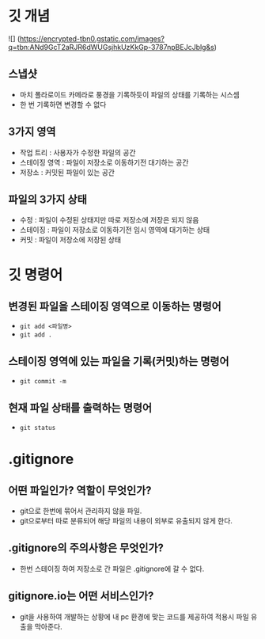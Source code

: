 # 깃 개념

![] (https://encrypted-tbn0.gstatic.com/images?q=tbn:ANd9GcT2aRJR6dWUGsjhkUzKkGp-3787npBEJcJblg&s)

## 스냅샷

- 마치 폴라로이드 카메라로 풍경을 기록하듯이 파일의 상태를 기록하는 시스셈
- 한 번 기록하면 변경할 수 없다

## 3가지 영역

- 작업 트리 : 사용자가 수정한 파일의 공간
- 스테이징 영역 : 파일이 저장소로 이동하기전 대기하는 공간
- 저장소 : 커밋된 파일이 있는 공간

## 파일의 3가지 상태

- 수정 : 파일이 수정된 상태지만 따로 저장소에 저장은 되지 않음
- 스테이징 : 파일이 저장소로 이동하기전 임시 영역에 대기하는 상태
- 커밋 : 파일이 저장소에 저장된 상태

# 깃 명령어

## 변경된 파일을 스테이징 영역으로 이동하는 명령어

- `git add <파일명>`
- `git add .`

## 스테이징 영역에 있는 파일을 기록(커밋)하는 명령어

- `git commit -m`

## 현재 파일 상태를 출력하는 명령어

- `git status`

# .gitignore

## 어떤 파일인가? 역할이 무엇인가?

- git으로 한번에 묶어서 관리하지 않을 파일.
- git으로부터 따로 분류되어 해당 파일의 내용이 외부로 유출되지 않게 한다.

## .gitignore의 주의사항은 무엇인가?

- 한번 스테이징 하여 저장소로 간 파일은 .gitignore에 갈 수 없다.

## gitignore.io는 어떤 서비스인가?

- git을 사용하여 개발하는 상황에 내 pc 환경에 맞는 코드를 제공하여 적용시 파일 유출을 막아준다.


